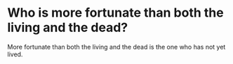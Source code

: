 # Who is more fortunate than both the living and the dead?

More fortunate than both the living and the dead is the one who has not yet lived.
